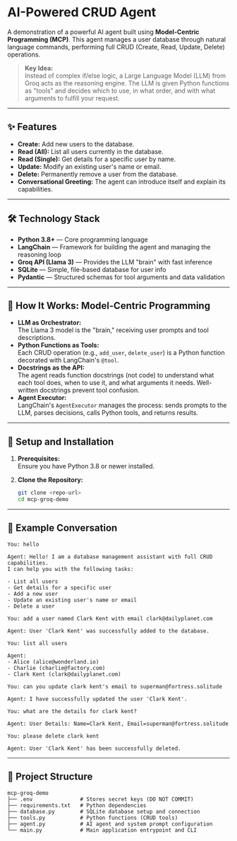 # AI-Powered CRUD Agent

A demonstration of a powerful AI agent built using **Model-Centric Programming (MCP)**. This agent manages a user database through natural language commands, performing full CRUD (Create, Read, Update, Delete) operations.

> **Key Idea:**  
> Instead of complex if/else logic, a Large Language Model (LLM) from Groq acts as the reasoning engine. The LLM is given Python functions as "tools" and decides which to use, in what order, and with what arguments to fulfill your request.

---

## ✨ Features

- **Create:** Add new users to the database.
- **Read (All):** List all users currently in the database.
- **Read (Single):** Get details for a specific user by name.
- **Update:** Modify an existing user's name or email.
- **Delete:** Permanently remove a user from the database.
- **Conversational Greeting:** The agent can introduce itself and explain its capabilities.

---

## 🛠️ Technology Stack

- **Python 3.8+** — Core programming language
- **LangChain** — Framework for building the agent and managing the reasoning loop
- **Groq API (Llama 3)** — Provides the LLM "brain" with fast inference
- **SQLite** — Simple, file-based database for user info
- **Pydantic** — Structured schemas for tool arguments and data validation

---

## 🧠 How It Works: Model-Centric Programming

- **LLM as Orchestrator:**  
    The Llama 3 model is the "brain," receiving user prompts and tool descriptions.
- **Python Functions as Tools:**  
    Each CRUD operation (e.g., `add_user`, `delete_user`) is a Python function decorated with LangChain's `@tool`.
- **Docstrings as the API:**  
    The agent reads function docstrings (not code) to understand what each tool does, when to use it, and what arguments it needs. Well-written docstrings prevent tool confusion.
- **Agent Executor:**  
    LangChain's `AgentExecutor` manages the process: sends prompts to the LLM, parses decisions, calls Python tools, and returns results.

---

## 🚀 Setup and Installation

1. **Prerequisites:**  
     Ensure you have Python 3.8 or newer installed.

2. **Clone the Repository:**  
     ```sh
     git clone <repo-url>
     cd mcp-groq-demo
     ```

---

## 💬 Example Conversation

```text
You: hello

Agent: Hello! I am a database management assistant with full CRUD capabilities.
I can help you with the following tasks:

- List all users
- Get details for a specific user
- Add a new user
- Update an existing user's name or email
- Delete a user

You: add a user named Clark Kent with email clark@dailyplanet.com

Agent: User 'Clark Kent' was successfully added to the database.

You: list all users

Agent:
- Alice (alice@wonderland.io)
- Charlie (charlie@factory.com)
- Clark Kent (clark@dailyplanet.com)

You: can you update clark kent's email to superman@fortress.solitude

Agent: I have successfully updated the user 'Clark Kent'.

You: what are the details for clark kent?

Agent: User Details: Name=Clark Kent, Email=superman@fortress.solitude

You: please delete clark kent

Agent: User 'Clark Kent' has been successfully deleted.
```

---

## 📁 Project Structure

```
mcp-groq-demo
├── .env               # Stores secret keys (DO NOT COMMIT)
├── requirements.txt   # Python dependencies
├── database.py        # SQLite database setup and connection
├── tools.py           # Python functions (CRUD tools)
├── agent.py           # AI agent and system prompt configuration
└── main.py            # Main application entrypoint and CLI
```